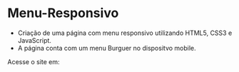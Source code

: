 # Menu-Responsivo

- Criação de uma página com menu responsivo utilizando HTML5, CSS3 e JavaScript.
- A página conta com um menu Burguer no dispositvo mobile.

Acesse o site em: 
